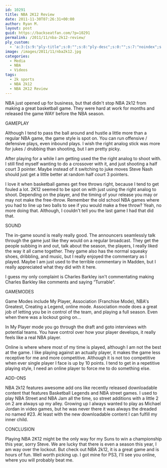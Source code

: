 ```yaml
---
id: 10291
title: NBA 2K12 Review
date: 2011-11-30T07:26:31+00:00
author: Ryan M.
layout: post
guid: https://backseatfan.com/?p=10291
permalink: /2011/11/nba-2k12-review/
ply_custom:
  - 'a:3:{s:9:"ply-title";s:0:"";s:8:"ply-desc";s:0:"";s:7:"noindex";s:0:"";}'
image: /images/2011/11/nba2k12.jpg
categories:
  - Media
  - NBA
  - Videos
tags:
  - 2k sports
  - NBA 2k12
  - NBA 2K12 Review
---
```


<div class="entry">
  <p>
    NBA just opened up for business, but that didn't stop NBA 2k12 from making a great basketball game. They were hard at work for months and released the game WAY before the NBA season.
  </p>

  <p>
  </p>

  <p>
    GAMEPLAY
  </p>

  <p>
    Although I tend to pass the ball around and hustle a little more than a regular NBA game, the game style is spot on. You can run offensive / defensive plays, even inbound plays. I wish the right analog stick was more for jukes / drubbing than shooting, but I am pretty picky.
  </p>

  <p>
    After playing for a while I am getting used the the right analog to shoot with. I still find myself wanting to do a crossover with it, and just shooting a half court 3 pointer. Maybe instead of it switching to juke moves Steve Nash should just get a little better at random half court 3 pointers.
  </p>

  <p>
    I love it when basketball games get free throws right, because I tend to get fouled a lot. 2K12 seemed to be spot on with just using the right analog to shoot. Depending on the player, and the timing of your release you may or may not make the free-throw. Remember the old school NBA games where you had to line up two balls to see if you would make a free throw? Yeah, no more doing that. Although, I couldn't tell you the last game I had that did that.
  </p>

  <p>
  </p>

  <p>
    SOUND
  </p>

  <p>
    The in-game sound is really really good. The announcers seamlessly talk through the game just like they would on a regular broadcast. They get the people subbing in and out, talk about the season, the players, I really liked the way it all came together. They game also has the normal squeaky shoes, dribbling, and music, but I really enjoyed the commentary as I played. Maybe I am just used to the terrible commentary in Madden, but I really appreciated what they did with it here.
  </p>

  <p>
    I guess my only complaint is Charles Barkley isn't commentating making Charles Barkley like comments and saying &#8220;Turrable&#8221;.
  </p>

  <p>
    GAMEMODES
  </p>

  <p>
    Game Modes include My Player, Association (Franchise Mode), NBA's Greatest, Creating a Legend, online mode. Association mode does a great job of letting you be in control of the team, and playing a full season. Even when there was a lockout going on…
  </p>

  <p>
    In My Player mode you go through the draft and goto interviews with potential teams. You have control over how your player develops, it really feels like a real NBA player.
  </p>

  <p>
    Online is where where most of my time is played, although I am not the best at the game. I like playing against an actually player, it makes the game less receptive for me and more competitive. Although it is not too competitive when ever single player I face is up by 10 points. I tend to get in a repetitive playing style, I need an online player to force me to do something else.
  </p>

  <p>
    ADD-ONS
  </p>

  <p>
    NBA 2k12 features awesome add ons like recently released downloadable content that features Basketball Legends and NBA street games. I used to play NBA Street and NBA Jam all the time, so street additions with a little 2 on 2 are always up my alley. Growing up I always wanted to play as Michael Jordan in video games, but he was never there it was always the dreaded no named #23. At least with the new downloadable content I can fulfill my inner child.
  </p>

  <p>
    CONCLUSION
  </p>

  <p>
    Playing NBA 2K12 might be the only way for my Suns to win a championship this year, sorry Steve. We are lucky that there is even a season this year, I am way over the lockout. But check out NBA 2k12, it is a great game and is hours of fun. Well worth picking up. I got mine for PS3, I'll see you online, where you will probably beat me.
  </p>
</div>

